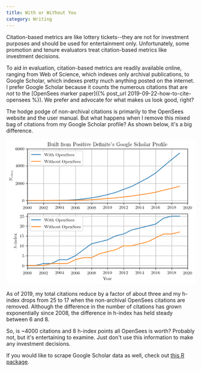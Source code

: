 ```yaml
---
title: With or Without You
category: Writing
---
```


Citation-based metrics are like lottery tickets--they are not for investment
purposes and should be used for entertainment only. Unfortunately, some
promotion and tenure evaluators treat citation-based metrics like investment
decisions.

To aid in evaluation, citation-based metrics are readily available online,
ranging from Web of Science, which indexes only archival publications, to
Google Scholar, which indexes pretty much anything posted on the internet. I
prefer Google Scholar because it counts the numerous citations that are _not_ to
the [OpenSees marker paper]({% post_url 2019-09-22-how-to-cite-opensees %}).
We prefer and advocate for what makes us look good, right?

The hodge podge of non-archival citations is primarily to the OpenSees website
and the user manual. But what happens when I remove this mixed bag of
citations from my Google Scholar profile? As shown below, it's a big difference.

![Comparison of Google Scholar profiles](/assets/images/GSPositiveDefinite.png)

As of 2019, my total citations reduce by a factor of about three and my
h-index drops from 25 to 17 when the non-archival OpenSees citations are
removed. Although the difference in the number of citations has grown
exponentially since 2008, the difference in h-index has held steady between
6 and 8.

So, is ~4000 citations and 8 h-index points all OpenSees is worth? Probably
not, but it's entertaining to examine. Just don't use this information to make
any investment decisions.

If you would like to scrape Google Scholar data as well, check out
[this R package](https://github.com/jkeirstead/scholar).

